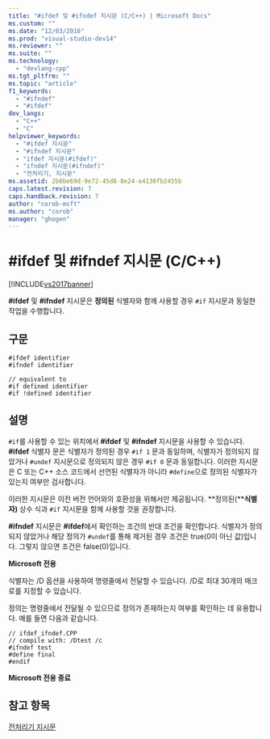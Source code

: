 ```yaml
---
title: "#ifdef 및 #ifndef 지시문 (C/C++) | Microsoft Docs"
ms.custom: ""
ms.date: "12/03/2016"
ms.prod: "visual-studio-dev14"
ms.reviewer: ""
ms.suite: ""
ms.technology: 
  - "devlang-cpp"
ms.tgt_pltfrm: ""
ms.topic: "article"
f1_keywords: 
  - "#ifndef"
  - "#ifdef"
dev_langs: 
  - "C++"
  - "C"
helpviewer_keywords: 
  - "#ifdef 지시문"
  - "#ifndef 지시문"
  - "ifdef 지시문(#ifdef)"
  - "ifndef 지시문(#ifndef)"
  - "전처리기, 지시문"
ms.assetid: 2b0be69d-9e72-45d8-8e24-e4130fb2455b
caps.latest.revision: 7
caps.handback.revision: 7
author: "corob-msft"
ms.author: "corob"
manager: "ghogen"
---
```

# #ifdef 및 #ifndef 지시문 (C/C++)
[!INCLUDE[vs2017banner](../assembler/inline/includes/vs2017banner.md)]

**\#ifdef** 및 **\#ifndef** 지시문은 **정의된** 식별자와 함께 사용할 경우 `#if` 지시문과 동일한 작업을 수행합니다.  
  
## 구문  
  
```  
#ifdef identifier  
#ifndef identifier  
  
// equivalent to  
#if defined identifier  
#if !defined identifier  
```  
  
## 설명  
 `#if`를 사용할 수 있는 위치에서 **\#ifdef** 및 **\#ifndef** 지시문을 사용할 수 있습니다.  **\#ifdef** 식별자 문은 식별자가 정의된 경우 `#if 1` 문과 동일하며, 식별자가 정의되지 않았거나 `#undef` 지시문으로 정의되지 않은 경우 `#if 0` 문과 동일합니다.  이러한 지시문은 C 또는 C\+\+ 소스 코드에서 선언된 식별자가 아니라 `#define`으로 정의된 식별자가 있는지 여부만 검사합니다.  
  
 이러한 지시문은 이전 버전 언어와의 호환성을 위해서만 제공됩니다.  **정의된\(****식별자\)** 상수 식과 `#if` 지시문을 함께 사용할 것을 권장합니다.  
  
 **\#ifndef** 지시문은 **\#ifdef**에서 확인하는 조건의 반대 조건을 확인합니다.  식별자가 정의되지 않았거나 해당 정의가 `#undef`를 통해 제거된 경우 조건은 true\(0이 아닌 값\)입니다.  그렇지 않으면 조건은 false\(0\)입니다.  
  
 **Microsoft 전용**  
  
 식별자는 \/D 옵션을 사용하여 명령줄에서 전달할 수 있습니다.  \/D로 최대 30개의 매크로를 지정할 수 있습니다.  
  
 정의는 명령줄에서 전달될 수 있으므로 정의가 존재하는지 여부를 확인하는 데 유용합니다.  예를 들면 다음과 같습니다.  
  
```  
// ifdef_ifndef.CPP  
// compile with: /Dtest /c  
#ifndef test  
#define final  
#endif  
```  
  
 **Microsoft 전용 종료**  
  
## 참고 항목  
 [전처리기 지시문](../preprocessor/preprocessor-directives.md)